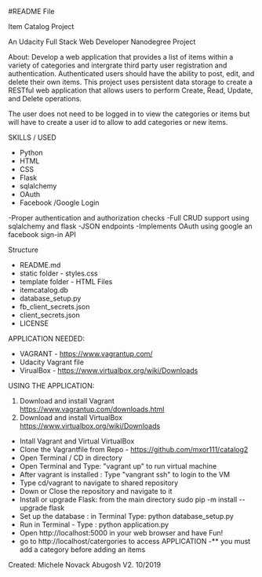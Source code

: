 #README File

Item Catalog Project

An Udacity Full Stack Web Developer Nanodegree Project

About:
Develop a web application that provides a list of items within a variety of categories and intergrate third party user registration and authentication.  Authenticated users should have the ability to post, edit, and delete their own items. This project uses persistent data storage to create a RESTful web application that allows users to perform Create, Read, Update, and Delete operations.

The user does not need to be logged in to view the categories or items but will have to create a user id to allow to add categories or new items.

SKILLS / USED

- Python
- HTML
- CSS
- Flask
- sqlalchemy
- OAuth
- Facebook /Google Login

-Proper authentication and authorization checks
-Full CRUD support using sqlalchemy and flask
-JSON endpoints
-Implements OAuth using google an facebook sign-in API

Structure

- README.md
- static folder - styles.css
- template folder  - HTML Files
- itemcatalog.db
- database_setup.py
- fb_client_secrets.json
- client_secrets.json
- LICENSE

APPLICATION NEEDED:

- VAGRANT - https://www.vagrantup.com/
- Udacity Vagrant file  
- VirualBox - https://www.virtualbox.org/wiki/Downloads

USING THE APPLICATION:

1. Download and install Vagrant https://www.vagrantup.com/downloads.html
2. Download and install VirtualBox https://www.virtualbox.org/wiki/Downloads


 - Intall Vagrant and Virtual VirtualBox
 - Clone the Vagrantfile from Repo - https://github.com/mxor111/catalog2
 - Open Terminal / CD in directory
 - Open Terminal and Type: "vagrant up" to run virtual machine
 - After vagrant is installed : Type "vangrant ssh" to login to the VM
 - Type cd/vagrant to navigate to shared repository
 - Down or Close the repository and navigate to it
 - Install or upgrade Flask: from the main directory sudo pip -m install --upgrade flask
 - Set up the database : in Terminal Type:  python database_setup.py
 - Run in Terminal - Type : python application.py
 - Open http://localhost:5000 in your web browser and have Fun!
 - go to http://localhost/catergories to access APPLICATION
 -** you must add a category before adding an items









Created: Michele Novack Abugosh V2. 10/2019

